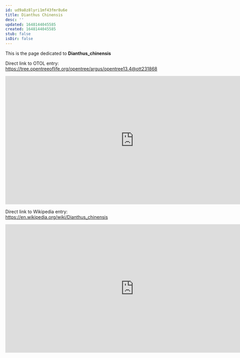 ```yaml
---
id: ud9a8z8lyri1mf43fmr8u6e
title: Dianthus Chinensis
desc: ''
updated: 1648144045585
created: 1648144045585
stub: false
isDir: false
---
```

This is the page dedicated to **Dianthus_chinensis**


Direct link to OTOL entry: https://tree.opentreeoflife.org/opentree/argus/opentree13.4@ott231868



<html>
    <body>
    <iframe src="https://tree.opentreeoflife.org/opentree/argus/opentree13.4@ott231868"
    width="800" height="400" frameborder="0" allowfullscreen> </iframe>
    </body>
</html>
    


Direct link to Wikipedia entry: https://en.wikipedia.org/wiki/Dianthus_chinensis



<html>
    <body>
    <iframe src="https://en.wikipedia.org/wiki/Dianthus_chinensis"
    width="800" height="400" frameborder="0" allowfullscreen> </iframe>
    </body>
</html>
    
